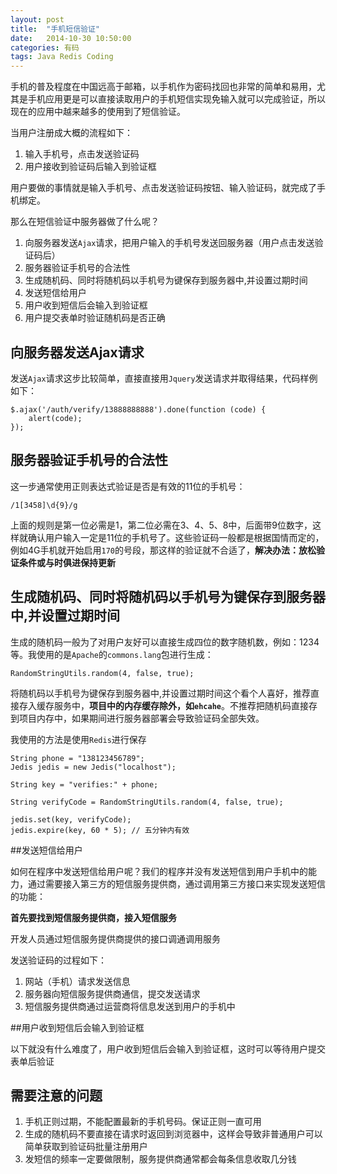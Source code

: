 ```yaml
---
layout: post
title:  "手机短信验证"
date:   2014-10-30 10:50:00
categories: 有码
tags: Java Redis Coding
---
```

手机的普及程度在中国远高于邮箱，以手机作为密码找回也非常的简单和易用，尤其是手机应用更是可以直接读取用户的手机短信实现免输入就可以完成验证，所以现在的应用中越来越多的使用到了短信验证。

当用户注册成大概的流程如下：

1. 输入手机号，点击发送验证码
1. 用户接收到验证码后输入到验证框

用户要做的事情就是输入手机号、点击发送验证码按钮、输入验证码，就完成了手机绑定。

那么在短信验证中服务器做了什么呢？

1. 向服务器发送`Ajax`请求，把用户输入的手机号发送回服务器（用户点击发送验证码后）
1. 服务器验证手机号的合法性
1. 生成随机码、同时将随机码以手机号为键保存到服务器中,并设置过期时间
1. 发送短信给用户
1. 用户收到短信后会输入到验证框
1. 用户提交表单时验证随机码是否正确

## 向服务器发送Ajax请求

发送`Ajax`请求这步比较简单，直接直接用`Jquery`发送请求并取得结果，代码样例如下：

	$.ajax('/auth/verify/13888888888').done(function (code) {
    	alert(code);
	});

## 服务器验证手机号的合法性

这一步通常使用正则表达式验证是否是有效的11位的手机号：

	/1[3458]\d{9}/g
	
上面的规则是第一位必需是1，第二位必需在3、4、5、8中，后面带9位数字，这样就确认用户输入一定是11位的手机号了。这些验证码一般都是根据国情而定的，例如4G手机就开始启用`170`的号段，那这样的验证就不合适了，**解决办法：放松验证条件或与时俱进保持更新**

## 生成随机码、同时将随机码以手机号为键保存到服务器中,并设置过期时间

生成的随机码一般为了对用户友好可以直接生成四位的数字随机数，例如：1234等。我使用的是`Apache`的`commons.lang`包进行生成：

	RandomStringUtils.random(4, false, true);


将随机码以手机号为键保存到服务器中,并设置过期时间这个看个人喜好，推荐直接存入缓存服务中，**项目中的内存缓存除外，如`ehcahe`**。不推荐把随机码直接存到项目内存中，如果期间进行服务器部署会导致验证码全部失效。

我使用的方法是使用`Redis`进行保存

    String phone = "138123456789";
    Jedis jedis = new Jedis("localhost");

    String key = "verifies:" + phone;

    String verifyCode = RandomStringUtils.random(4, false, true);

    jedis.set(key, verifyCode);
    jedis.expire(key, 60 * 5); // 五分钟内有效

##发送短信给用户

如何在程序中发送短信给用户呢？我们的程序并没有发送短信到用户手机中的能力，通过需要接入第三方的短信服务提供商，通过调用第三方接口来实现发送短信的功能：

**首先要找到短信服务提供商，接入短信服务**

开发人员通过短信服务提供商提供的接口调通调用服务

发送验证码的过程如下：

1. 网站（手机）请求发送信息
2. 服务器向短信服务提供商通信，提交发送请求
3. 短信服务提供商通过运营商将信息发送到用户的手机中

##用户收到短信后会输入到验证框

以下就没有什么难度了，用户收到短信后会输入到验证框，这时可以等待用户提交表单后验证


## 需要注意的问题

1. 手机正则过期，不能配置最新的手机号码。保证正则一直可用
2. 生成的随机码不要直接在请求时返回到浏览器中，这样会导致非普通用户可以简单获取到验证码批量注册用户
3. 发短信的频率一定要做限制，服务提供商通常都会每条信息收取几分钱